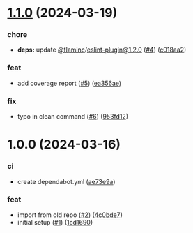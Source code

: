 # [1.1.0](https://github.com/capitnflam/books-types/compare/v1.0.0...v1.1.0) (2024-03-19)


### chore

* **deps:** update [@flaminc](https://github.com/flaminc)/eslint-plugin@1.2.0 ([#4](https://github.com/capitnflam/books-types/issues/4)) ([c018aa2](https://github.com/capitnflam/books-types/commit/c018aa2e80c2f7e17a0af3a6135e8718b39d7254))


### feat

* add coverage report ([#5](https://github.com/capitnflam/books-types/issues/5)) ([ea356ae](https://github.com/capitnflam/books-types/commit/ea356ae743704c1ea06736066faf4388cc311f3c))


### fix

* typo in clean command ([#6](https://github.com/capitnflam/books-types/issues/6)) ([953fd12](https://github.com/capitnflam/books-types/commit/953fd12ef6661c8adceb9443b0d699121a58e72b))

# 1.0.0 (2024-03-16)


### ci

* create dependabot.yml ([ae73e9a](https://github.com/capitnflam/books-types/commit/ae73e9a9bb4891626d53d0aee9fd9153601a8ada))


### feat

* import from old repo ([#2](https://github.com/capitnflam/books-types/issues/2)) ([4c0bde7](https://github.com/capitnflam/books-types/commit/4c0bde715f041395202de22e28b2caad609a7d1c))
* initial setup ([#1](https://github.com/capitnflam/books-types/issues/1)) ([1cd1690](https://github.com/capitnflam/books-types/commit/1cd169060153c51336075c8861a97f76467f642b))
